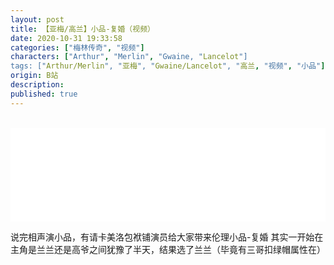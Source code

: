 ```yaml
---
layout: post
title: 【亚梅/高兰】小品-复婚（视频）
date: 2020-10-31 19:33:58
categories: ["梅林传奇", "视频"]
characters: ["Arthur", "Merlin", "Gwaine, "Lancelot"]
tags: ["Arthur/Merlin", "亚梅", "Gwaine/Lancelot", "高兰, "视频", "小品"]
origin: B站
description: 
published: true
---
```


<br>
<iframe width="100%" src="//player.bilibili.com/player.html?aid=245196880&bvid=BV1fv41167tD&cid=251462697&page=1" scrolling="no" border="0" frameborder="no" framespacing="0" allowfullscreen="true"> </iframe>

说完相声演小品，有请卡美洛包袱铺演员给大家带来伦理小品-复婚
其实一开始在主角是兰兰还是高爷之间犹豫了半天，结果选了兰兰（毕竟有三哥扣绿帽属性在）
